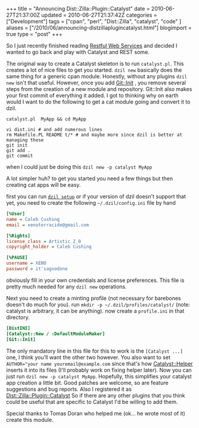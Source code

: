 +++
title = "Announcing Dist::Zilla::Plugin::Catalyst"
date = 2010-06-27T21:37:00Z
updated = 2010-06-27T21:37:42Z
categories = ["Development"]
tags = ["cpan",  "perl", "Dist::Zilla", "catalyst", "code" ]
aliases = ["/2010/06/announcing-distzillaplugincatalyst.html"]
blogimport = true 
type = "post"
+++

So I just recently finished reading [Restful Web Services][rws] and decided I wanted to go back and play with Catalyst
and REST some.

The original way to create a Catalyst skeleton is to run `catalyst.pl`. This creates a lot of nice files to get you
started. `dzil new` basically does the same thing for a generic cpan module. Honestly, without any plugins `dzil new`
isn't that useful. However, once you add [Git::Init][dzpgit] , you remove several steps from the creation of a new
module and repository. Git::Init also makes your first commit of everything it added. I got to thinking why on earth
would I want to do the following to get a cat module going and convert it to dzil. 

```shell
catalyst.pl  MyApp && cd MyApp 

vi dist.ini # and add numerous lines
rm Makefile.PL README t/* # and maybe more since dzil is better at managing these
git init
git add .
git commit
```

when I could just be doing this `dzil new -p catalyst MyApp`

A lot simpler huh? to get you started you need a few things but then creating cat apps will be easy.

first you can run [`dzil setup`][setup] or if your version of dzil doesn't support that yet, you need to create the
following `~/.dzil/config.ini` file by hand
 
 ```ini
[%User]
name = Caleb Cushing
email = xenoterracide@gmail.com

[%Rights]
license_class = Artistic_2_0
copyright_holder = Caleb Cushing

[%PAUSE]
username = XENO
password = it'sagoodone
```

obviously fill in your own credentials and license preferences. This file is pretty much needed for any `dzil new`
operations.

Next you need to create a minting profile (not necessary for barebones doesn't do much for you). run 
`mkdir -p ~/.dzil/profiles/catalyst/` (note: catalyst is arbitrary, it can be anything). now create a `profile.ini` in
that directory.
 
```ini
[DistINI]
[Catalyst::New / :DefaultModuleMaker]
[Git::Init]
```
 
The only mandatory line in this file for this to work is the `[Catalyst ...]` one, I think you'll want the other two
however. You also want to set `AUTHOR="your name youremail@example.com` since that's how
[Catalyst::Helper][ch] inserts it into its files (I'll probably work on fixing helper later).
Now you can just run `dzil new -p catalyst MyApp`. Hopefully, this simplifies your catalyst app creation a little bit.
Good patches are welcome, so are feature suggestions and bug reports. Also I registered it as 
[Dist::Zilla::Plugin::Catalyst][dzpc] So if there are any other plugins that you think could be useful that are
specific to Catalyst I'd be willing to add them.
 
Special thanks to Tomas Doran who helped me (ok... he wrote most of it) create this module.

[rws]: http://shop.oreilly.com/product/9780596529260.do
[dzpgit]: https://metacpan.org/pod/Dist::Zilla::Plugin::Git::Init
[setup]: http://rjbs.manxome.org/rubric/entry/1848
[ch]: https://metacpan.org/pod/Catalyst::Helper
[dzpc]: https://metacpan.org/pod/Dist::Zilla::Plugin::Catalyst

